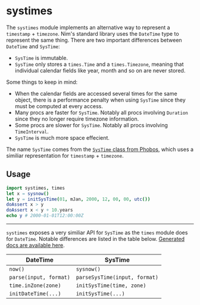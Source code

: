 systimes
===========================

The ``systimes`` module implements an alternative way to represent a ``timestamp`` + ``timezone``. Nim's standard library uses the ``DateTime`` type to represent the same thing. There are two important differences between ``DateTime`` and ``SysTime``:

- ``SysTime`` is immutable.
- ``SysTime`` only stores a ``times.Time`` and a ``times.Timezone``,
  meaning that individual calendar fields like year, month and so on are never stored.

Some things to keep in mind:

- When the calendar fields are accessed several times for the same object, there is a performance penalty when using ``SysTime`` since they must be computed at every access.
- Many procs are faster for ``SysTime``. Notably all procs involving ``Duration`` since they no longer require timezone information.
- Some procs are slower for ``SysTime``. Notably all procs involving ``TimeInterval``. 
- ``SysTime`` is much more space effecient.

The name ``SysTime`` comes from the [``SysTime`` class from Phobos](https://dlang.org/phobos/std_datetime_systime.html), which uses a similiar representation for ``timestamp`` + ``timezone``.

Usage
-----------------------
```nim
import systimes, times
let x = sysnow()
let y = initSysTime(01, mJan, 2000, 12, 00, 00, utc())
doAssert x > y
doAssert x < y + 10.years
echo y # 2000-01-01T12:00:00Z
```
- - -

``systimes`` exposes a very similiar API for ``SysTime`` as the ``times`` module does for ``DateTime``. Notable differences are listed in the table below. [Generated docs are available here](https://gulpf.github.io/systimes/systimes.html).

| DateTime                 | SysTime                         |
|--------------------------|---------------------------------|
| ``now()``                | ``sysnow()``                    |
| ``parse(input, format)`` | ``parseSysTime(input, format)`` |
| ``time.inZone(zone)``    | ``initSysTime(time, zone)``     |
| ``initDateTime(...)``    | ``initSysTime(...)``            |
